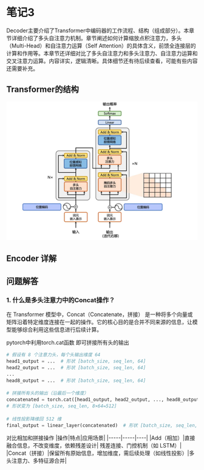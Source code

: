 # 笔记3


Decoder主要介绍了Transformer中编码器的工作流程、结构（组成部分）。本章节详细介绍了多头自注意力机制。章节阐述如何计算缩放点积注意力，多头（Multi-Head）和自注意力运算（Self Attention）的具体含义，前馈全连接层的计算和作用等。本章节还详细对比了多头自注意力和多头注意力、自注意力运算和交叉注意力运算。内容详实，逻辑清晰。具体细节还有待后续查看，可能有些内容还需要补充。


## Transformer的结构

![图片描述](./images/C3images11.png)


## Encoder 详解


## 问题解答

### 1. 什么是多头注意力中的Concat操作？
在 Transformer 模型中，Concat（Concatenate，拼接） 是一种将多个向量或矩阵沿着特定维度连接在一起的操作。它的核心目的是合并不同来源的信息，让模型能够综合利用这些信息进行后续计算。

pytorch中利用torch.cat函数 即可拼接所有头的输出
```python
# 假设有 8 个注意力头，每个头输出维度 64
head1_output = ...  # 形状 [batch_size, seq_len, 64]
head2_output = ...  # 形状 [batch_size, seq_len, 64]
...
head8_output = ...  # 形状 [batch_size, seq_len, 64]

# 拼接所有头的输出（沿最后一个维度）
concatenated = torch.cat([head1_output, head2_output, ..., head8_output], dim=-1)
# 形状变为 [batch_size, seq_len, 8×64=512]

# 线性投影降维回 512 维
final_output = linear_layer(concatenated)  # 形状 [batch_size, seq_len, 512]
```


对比相加和拼接操作
|操作|特点|应用场景|
|-----|-----|----|
|Add（相加）|直接融合信息，不改变维度，依赖残差设计|	残差连接、门控机制（如 LSTM）|
|Concat（拼接）|保留所有原始信息，增加维度，需后续处理（如线性投影）|多头注意力、多特征源合并|


